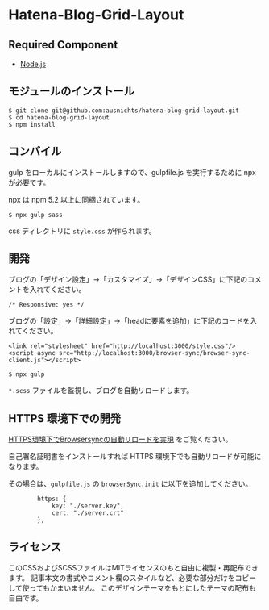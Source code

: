 # Hatena-Blog-Grid-Layout

## Required Component

- [Node.js](https://nodejs.org/)

## モジュールのインストール

```
$ git clone git@github.com:ausnichts/hatena-blog-grid-layout.git
$ cd hatena-blog-grid-layout
$ npm install
```

## コンパイル

gulp をローカルにインストールしますので、gulpfile.js を実行するために npx が必要です。

npx は npm 5.2 以上に同梱されています。

```
$ npx gulp sass
```

css ディレクトリに `style.css` が作られます。


## 開発

ブログの「デザイン設定」->「カスタマイズ」->「デザインCSS」に下記のコメントを入れてください。

```
/* Responsive: yes */
```

ブログの「設定」->「詳細設定」->「headに要素を追加」に下記のコードを入れてください。

```
<link rel="stylesheet" href="http://localhost:3000/style.css"/>
<script async src="http://localhost:3000/browser-sync/browser-sync-client.js"></script>
```


```
$ npx gulp
```


`*.scss` ファイルを監視し、ブログを自動リロードします。

## HTTPS 環境下での開発

[HTTPS環境下でBrowsersyncの自動リロードを実現](https://www.imuza.com/entry/2018/08/08/160915) をご覧ください。

自己署名証明書をインストールすれば HTTPS 環境下でも自動リロードが可能になります。

その場合は、`gulpfile.js` の `browserSync.init` に以下を追加してください。

```
        https: {
            key: "./server.key",
            cert: "./server.crt"
        },
```

## ライセンス

このCSSおよびSCSSファイルはMITライセンスのもと自由に複製・再配布できます。 記事本文の書式やコメント欄のスタイルなど、必要な部分だけをコピーして使ってもかまいません。 このデザインテーマをもとにしたテーマの配布も自由です。
